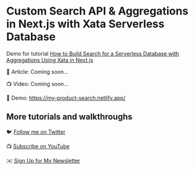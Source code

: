 # Custom Search API & Aggregations in Next.js with Xata Serverless Database

Demo for tutorial [How to Build Search for a Serverless Database with Aggregations Using Xata in Next.js](https://www.youtube.com/colbyfayock)

📝 Article: Coming soon...

📺 Video: Coming soon...

🚀 Demo: <https://my-product-search.netlify.app/>

## More tutorials and walkthroughs

🐦 [Follow me on Twitter](https://twitter.com/colbyfayock)

📺 [Subscribe on YouTube](https://www.youtube.com/colbyfayock)

✉️ [Sign Up for My Newsletter](https://colbyfayock.com/newsletter)
